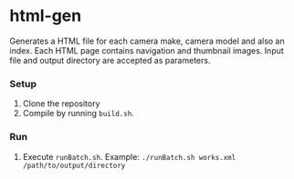 # html-gen
Generates a HTML file for each camera make, camera model and also an index.  Each HTML page contains navigation and thumbnail images.  Input file and output directory are accepted as parameters.

### Setup
1. Clone the repository
2. Compile by running `build.sh`.

### Run
1. Execute `runBatch.sh`.  Example:
`./runBatch.sh works.xml /path/to/output/directory`
